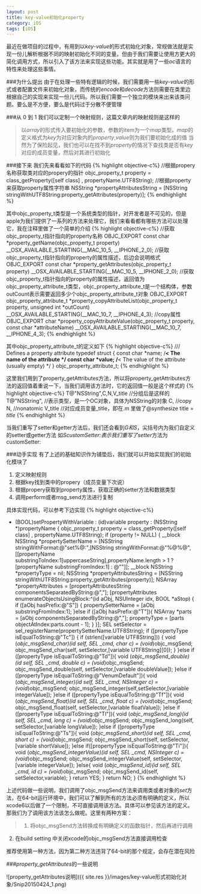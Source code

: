 ```yaml
---
layout: post
title: key-value初始化property
category: iOS
tags: [iOS]
---
```


最近在做项目的过程中，有用到以*key-value*的形式初始化对象，常规做法就是实现一份儿解析根据不同的映射初始化不同的变量。但由于我们需要让使用方更大的简化调用方式，所以引入了该方法来实现这些功能。其实就是用了一些*oc*语言的特性来处理这些事情。

###为什么提出
由于在处理一些特有逻辑的时候，我们需要用一些*key-value*的形式或者配置文件来初始化对象，而传统的*encode*和*decode*方法则需要在类里边根据自己的实现来实现一份儿代码。所以我们需要一个独立的模块来出来该类问题。要么是不方便，要么是代码过于分散不便管理

###从 0 到 1
我们可以定制一个映射规则，这篇文章内的映射规则是这样的
>以*array*的形式传入要初始化的参数，参数的item为一个*map*类型。*map*的定义格式为*key*为对应对象内的*property*,*value*则为我们要初始化成的值
当然为了保险起见，我们也可以在找不到*property*的情况下查找类是否有*key*对应的成员变量，然后对其进行初始化

###接下来
我们先来看看如下的代码
{% highlight objective-c%}
//根据propery名称获取类对应的propery的指针
objc_property_t property = class_getProperty([self class] , propertyName.UTF8String);
//根据property来获取property属性字符串
NSString *propertyAttributesString = [NSString stringWithUTF8String:property_getAttributes(property)];
{% endhighlight %} 

其中objc_property_t类型是一个系统类型的指针，对开发者是不可见的，但是apple为我们提供了一系列的方法来处理它，我们来看看都有哪些方法可以处理它，我在注释里做了一个简单的介绍
{% highlight objective-c%}
//获取objc_property_t指针指向的property名称
OBJC_EXPORT const char *property_getName(objc_property_t property) 
     __OSX_AVAILABLE_STARTING(__MAC_10_5, __IPHONE_2_0);
//获取objc_property_t指针指向的property的属性描述，后边会说明格式
OBJC_EXPORT const char *property_getAttributes(objc_property_t property) 
     __OSX_AVAILABLE_STARTING(__MAC_10_5, __IPHONE_2_0);
//获取objc_property_t指针指向的property的属性描述，返回值为objc_property_attribute_t类型，objc_property_attribute_t是一个结构体，参数outCount表示需要返回多少个objc_property_attribute_t对象
OBJC_EXPORT objc_property_attribute_t *property_copyAttributeList(objc_property_t property, unsigned int *outCount)
     __OSX_AVAILABLE_STARTING(__MAC_10_7, __IPHONE_4_3);
//copy属性
OBJC_EXPORT char *property_copyAttributeValue(objc_property_t property, const char *attributeName)
     __OSX_AVAILABLE_STARTING(__MAC_10_7, __IPHONE_4_3);
{% endhighlight %} 

其中objc_property_attribute_t的定义如下
{% highlight objective-c%}
/// Defines a property attribute
typedef struct {
    const char *name;           /**< The name of the attribute */
    const char *value;          /**< The value of the attribute (usually empty) */
} objc_property_attribute_t;
{% endhighlight %} 

这里我们用到了<kp>property_getAttributes</kp>方法，所以将<kp>property_getAttributes</kp>方法的返回值着重说一下，当我们调用该方法时，它的返回值一般是这个样式的
{% highlight objective-c%}
T@"NSString",C,N,V_title
//分组后是这样的
T@"NSString",           //表示类型，是一个OC对象，具体为NSString的对象
C,                                //copy
N,                                //nonatomic
V_title                         //对应成员变量_title，即在.m 里做了@synthesize title = _title_
{% endhighlight %} 

当我们重写了setter和getter方法后，我们还会看到*G<name>*和*S<name>*，尖括号内为我们自定义的setter或getter方法
如*ScustomSetter:*表示我们重写了*setter*方法为customSetter:

###动手实现
有了上述的基础知识作为铺垫后，我们就可以开始实现我们的初始化模块了  
1. 定义映射规则  
2. 根据key找到类中的propery（成员变量下次说）  
3. 根据propery获取到property属性，获取正确的setter方法和数据类型  
4. 调用perform或者msg_send方法进行复制  

具体实现代码，可以参考下边实现
{% highlight objective-c%}
- (BOOL)setPropertyWithVariable : (id)variable property : (NSString *)propertyName
{
    objc_property_t property = class_getProperty([self class] , propertyName.UTF8String);
    if (property != NULL) {
        __block NSString *propertySetterName = [NSString stringWithFormat:@"set%@:",[NSString stringWithFormat:@"%@%@",[[propertyName substringToIndex:1]uppercaseString],propertyName.length > 1 ? [propertyName substringFromIndex:1] : @""]];
        __block NSString *propertyType = nil;
        NSString *propertyAttributesString = [NSString stringWithUTF8String:property_getAttributes(property)];
        NSArray *propertyAttributes = [propertyAttributesString componentsSeparatedByString:@","];
        [propertyAttributes enumerateObjectsUsingBlock:^(id aObj, NSUInteger idx, BOOL *aStop) {
            if ([aObj hasPrefix:@"S"]) {
                propertySetterName = [aObj substringFromIndex:1];
            }else if ([aObj hasPrefix:@"T"]){
                NSArray *parts = [aObj componentsSeparatedByString:@","];
                propertyType = [parts objectAtIndex:parts.count - 1];
            }
        }];
        SEL setSelector = sel_registerName(propertySetterName.UTF8String);
        if ([propertyType isEqualToString:@"Tc"]) {
            if (strlen([variable UTF8String])) {
                void (*objc_msgSend_char)(id self, SEL _cmd, char c) = (void*)objc_msgSend;
                objc_msgSend_char(self, setSelector,[variable UTF8String][0]);
            }
        }else if ([propertyType isEqualToString:@"Td"]){
            void (*objc_msgSend_double)(id self, SEL _cmd, double c) = (void*)objc_msgSend;
            objc_msgSend_double(self, setSelector,[variable doubleValue]);
        }else if ([propertyType isEqualToString:@"VenumDefault"]){
            void (*objc_msgSend_integer)(id self, SEL _cmd, NSInteger c) = (void*)objc_msgSend;
            objc_msgSend_integer(self,setSelector,[variable integerValue]);
        }else if ([propertyType isEqualToString:@"Tf"]){
            void (*objc_msgSend_float)(id self, SEL _cmd, float c) = (void*)objc_msgSend;
            objc_msgSend_float(self, setSelector,[variable floatValue]);
        }else if ([propertyType isEqualToString:@"Tl"]){
            void (*objc_msgSend_long)(id self, SEL _cmd, long c) = (void*)objc_msgSend;
            objc_msgSend_long(self, setSelector,[variable longValue]);
        }else if ([propertyType isEqualToString:@"Ts"]){
            void (*objc_msgSend_short)(id self, SEL _cmd, short c) = (void*)objc_msgSend;
            objc_msgSend_short(self, setSelector,[variable shortValue]);
        }else if([propertyType isEqualToString:@"Ti"]){
            void (*objc_msgSend_integerValue)(id self, SEL _cmd, NSInteger c) = (void*)objc_msgSend;
            objc_msgSend_integerValue(self, setSelector,[variable integerValue]);
        }else{
            void (*objc_msgSend_id)(id self, SEL _cmd, id c) = (void*)objc_msgSend;
            objc_msgSend_id(self, setSelector,variable);
        }
        return YES;
    }
    return NO;
}
{% endhighlight %} 

上述代码做一些说明，我们调用了objc_msgSend方法来调用类或者对象的*set*方法，在64-bit运行环境中，我们可以了解到所有的方法必须有明确的定义，所以xcode6以后做了一个限制，不可直接调用该方法。具体可以参见该方法的定义。那我们为了调用该方法该怎么做呢。这里有两种方案：  
>1. 将objc_msgSend方法转换成有明确定义的函数指针，然后再进行调用
2. 在build setting 中关闭xcode的objc_msgSend方法直接调用检查

推荐使用第一种方法，因为第二种方法违背了64-bit的那个规定，会存在潜在风险


###*property_getAttributes*的一些说明

![property_getAttributes说明]({{ site.res }}/images/key-value形式初始化对象/Snip20150424_1.png)







